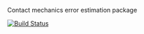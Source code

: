 Contact mechanics error estimation package

[![Build Status](https://travis-ci.org/KOS-UJ/conmech.svg?branch=master)](https://travis-ci.org/KOS_UJ/conmech)
